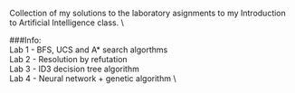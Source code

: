 Collection of my solutions to the laboratory asignments to my Introduction to Artificial Intelligence class. \

###Info: \
Lab 1 - BFS, UCS and A* search algorthms \
Lab 2 - Resolution by refutation \
Lab 3 - ID3 decision tree algorithm \
Lab 4 - Neural network + genetic algorithm \
